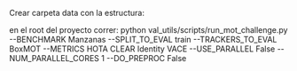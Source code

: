 Crear carpeta data con la estructura:


en el root del proyecto correr:
python val_utils/scripts/run_mot_challenge.py --BENCHMARK Manzanas --SPLIT_TO_EVAL train --TRACKERS_TO_EVAL BoxMOT --METRICS HOTA CLEAR Identity VACE --USE_PARALLEL False --NUM_PARALLEL_CORES 1  --DO_PREPROC False
